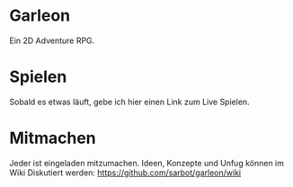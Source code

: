 # Garleon
Ein 2D Adventure RPG.

# Spielen
Sobald es etwas läuft, gebe ich hier einen Link zum Live Spielen.

# Mitmachen
Jeder ist eingeladen mitzumachen. Ideen, Konzepte und Unfug können im Wiki Diskutiert werden:
https://github.com/sarbot/garleon/wiki
